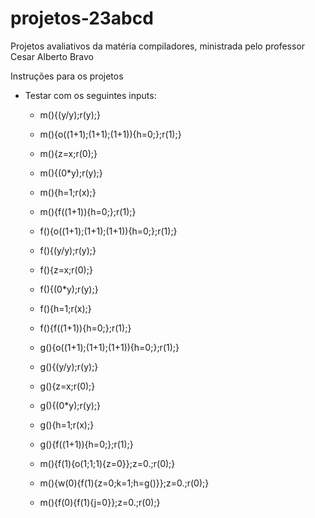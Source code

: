 # projetos-23abcd
Projetos avaliativos da matéria compiladores, ministrada pelo professor Cesar Alberto Bravo

Instruções para os projetos
- Testar com os seguintes inputs:
  - m(){(y/y);r(y);}
  - m(){o((1+1);(1+1);(1+1)){h=0;};r(1);}
  - m(){z=x;r(0);}
  - m(){(0*y);r(y);}
  - m(){h=1;r(x);}
  - m(){f((1+1)){h=0;};r(1);}

  - f(){o((1+1);(1+1);(1+1)){h=0;};r(1);}
  - f(){(y/y);r(y);}
  - f(){z=x;r(0);}
  - f(){(0*y);r(y);}
  - f(){h=1;r(x);}
  - f(){f((1+1)){h=0;};r(1);}

  - g(){o((1+1);(1+1);(1+1)){h=0;};r(1);}
  - g(){(y/y);r(y);}
  - g(){z=x;r(0);}
  - g(){(0*y);r(y);}
  - g(){h=1;r(x);}
  - g(){f((1+1)){h=0;};r(1);}
  
  - m(){f(1){o(1;1;1){z=0}};z=0.;r(0);}
  - m(){w(0){f(1){z=0;k=1;h=g()}};z=0.;r(0);}
  - m(){f(0){f(1){j=0}};z=0.;r(0);}
